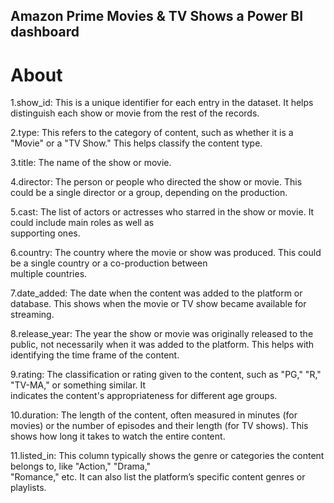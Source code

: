 ## Amazon Prime Movies & TV Shows a Power BI dashboard

# About
  1.show_id: This is a unique identifier for each entry in the dataset. It helps distinguish each show or movie from the                   rest of the records.

  2.type: This refers to the category of content, such as whether it is a "Movie" or a "TV Show." This helps classify the               content type.

  3.title: The name of the show or movie.

  4.director: The person or people who directed the show or movie. This could be a single director or a group, depending on                the production.

  5.cast: The list of actors or actresses who starred in the show or movie. It could include main roles as well as         
          supporting ones.

  6.country: The country where the movie or show was produced. This could be a single country or a co-production between     
              multiple countries.

  7.date_added: The date when the content was added to the platform or database. This shows when the movie or TV show became                 available for streaming.

  8.release_year: The year the show or movie was originally released to the public, not necessarily when it was added to the                   platform. This helps with identifying the time frame of the content.

  9.rating: The classification or rating given to the content, such as "PG," "R," "TV-MA," or something similar. It   
            indicates the content's appropriateness for different age groups.

  10.duration: The length of the content, often measured in minutes (for movies) or the number of episodes and their length                 (for TV shows). This shows how long it takes to watch the entire content.

  11.listed_in: This column typically shows the genre or categories the content belongs to, like "Action," "Drama,"   
                "Romance," etc. It can also list the platform’s specific content genres or playlists.
